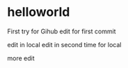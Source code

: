 # helloworld
First try for Gihub
edit for first commit

edit in local
edit in second time for local

more edit